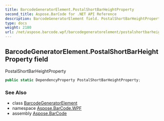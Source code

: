 ```yaml
---
title: BarcodeGeneratorElement.PostalShortBarHeightProperty
second_title: Aspose.BarCode for .NET API Reference
description: BarcodeGeneratorElement field. PostalShortBarHeightProperty
type: docs
weight: 2180
url: /net/aspose.barcode.wpf/barcodegeneratorelement/postalshortbarheightproperty/
---
```

## BarcodeGeneratorElement.PostalShortBarHeightProperty field

PostalShortBarHeightProperty

```csharp
public static DependencyProperty PostalShortBarHeightProperty;
```

### See Also

* class [BarcodeGeneratorElement](../)
* namespace [Aspose.BarCode.WPF](../../barcodegeneratorelement/)
* assembly [Aspose.BarCode](../../../)



